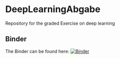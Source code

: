 # DeepLearningAbgabe
Repository for the graded Exercise on deep learning






## Binder
The Binder can be found here:
[![Binder](https://mybinder.org/badge_logo.svg)](https://mybinder.org/v2/gh/ursthejosh/DeepLearningAbgabe/HEAD?labpath=DL_Abgabe.ipynb)
